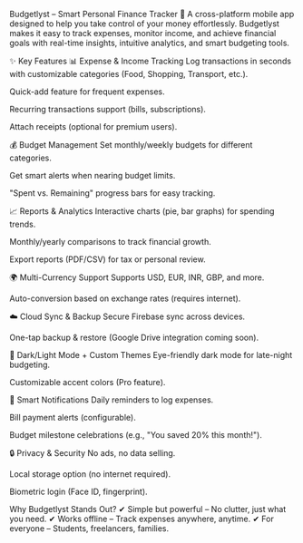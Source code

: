Budgetlyst – Smart Personal Finance Tracker
📱 A cross-platform mobile app designed to help you take control of your money effortlessly. Budgetlyst makes it easy to track expenses, monitor income, and achieve financial goals with real-time insights, intuitive analytics, and smart budgeting tools.

✨ Key Features
📊 Expense & Income Tracking
Log transactions in seconds with customizable categories (Food, Shopping, Transport, etc.).

Quick-add feature for frequent expenses.

Recurring transactions support (bills, subscriptions).

Attach receipts (optional for premium users).

💰 Budget Management
Set monthly/weekly budgets for different categories.

Get smart alerts when nearing budget limits.

"Spent vs. Remaining" progress bars for easy tracking.

📈 Reports & Analytics
Interactive charts (pie, bar graphs) for spending trends.

Monthly/yearly comparisons to track financial growth.

Export reports (PDF/CSV) for tax or personal review.

🌍 Multi-Currency Support
Supports USD, EUR, INR, GBP, and more.

Auto-conversion based on exchange rates (requires internet).

☁️ Cloud Sync & Backup
Secure Firebase sync across devices.

One-tap backup & restore (Google Drive integration coming soon).

🌙 Dark/Light Mode + Custom Themes
Eye-friendly dark mode for late-night budgeting.

Customizable accent colors (Pro feature).

🔔 Smart Notifications
Daily reminders to log expenses.

Bill payment alerts (configurable).

Budget milestone celebrations (e.g., "You saved 20% this month!").

🔒 Privacy & Security
No ads, no data selling.

Local storage option (no internet required).

Biometric login (Face ID, fingerprint).

Why Budgetlyst Stands Out?
✔ Simple but powerful – No clutter, just what you need.
✔ Works offline – Track expenses anywhere, anytime.
✔ For everyone – Students, freelancers, families.
